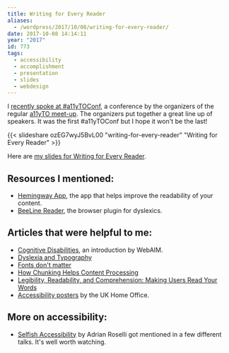 ```yaml
---
title: Writing for Every Reader
aliases:
  - /wordpress/2017/10/08/writing-for-every-reader/
date: 2017-10-08 14:14:11
year: "2017"
id: 773
tags:
  - accessibility
  - accomplishment
  - presentation
  - slides
  - webdesign
---
```


I [recently spoke at #a11yTOConf](http://conf.a11yto.com/talks#writingForEveryReader), a conference by the organizers of the regular [a11yTO meet-up](https://www.meetup.com/a11yTO/). The organizers put together a great line up of speakers. It was the first #a11yTOConf but I hope it won't be the last!

{{< slideshare ozEG7wyJ5BvL00  "writing-for-every-reader" "Writing for Every Reader" >}}

Here are [my slides for Writing for Every Reader](https://www.slideshare.net/stephaniehobson/writing-for-every-reader/).

## Resources I mentioned:

* [Hemingway App](http://www.hemingwayapp.com/), the app that helps improve the readability of your content.
* [BeeLine Reader](https://beelinereader.com/), the browser plugin for dyslexics.

## Articles that were helpful to me:

* [Cognitive Disabilities](http://webaim.org/articles/cognitive/), an introduction by WebAIM.
* [Dyslexia and Typography](http://csskarma.com/blog/dyslexia-typography/)
* [Fonts don't matter](https://axesslab.com/fonts-dont-matter/)
* [How Chunking Helps Content Processing](https://www.nngroup.com/articles/chunking/)
* [Legibility, Readability, and Comprehension: Making Users Read Your Words](https://www.nngroup.com/articles/legibility-readability-comprehension/)
* [Accessibility posters](https://github.com/UKHomeOffice/posters) by the UK Home Office.

## More on accessibility:

* [Selfish Accessibility](http://adrianroselli.com/2017/06/slides-from-wordcamp-europe.html) by Adrian Roselli got mentioned in a few different talks. It's well worth watching.
